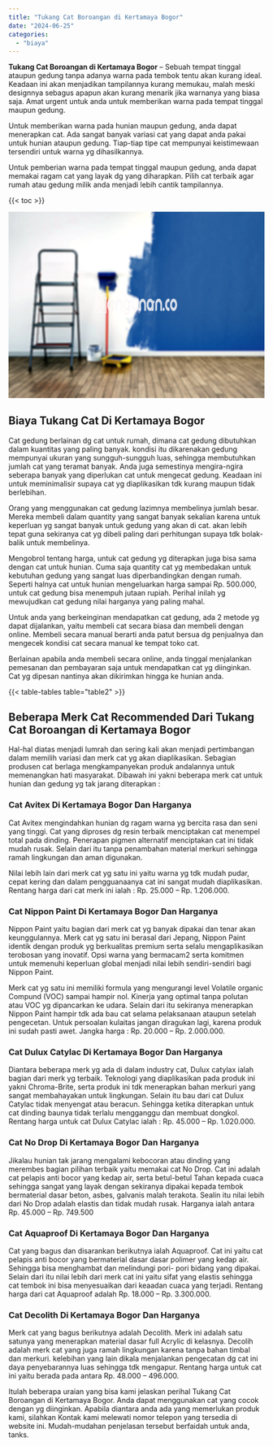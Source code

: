 ```yaml
---
title: "Tukang Cat Boroangan di Kertamaya Bogor"
date: "2024-06-25"
categories: 
  - "biaya"
---
```


**Tukang Cat Boroangan di Kertamaya Bogor** – Sebuah tempat tinggal ataupun gedung tanpa adanya warna pada tembok tentu akan kurang ideal. Keadaan ini akan menjadikan tampilannya kurang memukau, malah meski designnya sebagus apapun akan kurang menarik jika warnanya yang biasa saja. Amat urgent untuk anda untuk memberikan warna pada tempat tinggal maupun gedung.

Untuk memberikan warna pada hunian maupun gedung, anda dapat menerapkan cat. Ada sangat banyak variasi cat yang dapat anda pakai untuk hunian ataupun gedung. Tiap-tiap tipe cat mempunyai keistimewaan tersendiri untuk warna yg dihasilkannya.

Untuk pemberian warna pada tempat tinggal maupun gedung, anda dapat memakai ragam cat yang layak dg yang diharapkan. Pilih cat terbaik agar rumah atau gedung milik anda menjadi lebih cantik tampilannya.

{{< toc >}}

![Tukang Cat Boroangan di Kertamaya Bogor](/images/jasa-cat-murah11.png)

## Biaya Tukang Cat Di Kertamaya Bogor

Cat gedung berlainan dg cat untuk rumah, dimana cat gedung dibutuhkan dalam kuantitas yang paling banyak. kondisi itu dikarenakan gedung mempunyai ukuran yang sungguh-sungguh luas, sehingga membutuhkan jumlah cat yang teramat banyak. Anda juga semestinya mengira-ngira seberapa banyak yang diperlukan cat untuk mengecat gedung. Keadaan ini untuk meminimalisir supaya cat yg diaplikasikan tdk kurang maupun tidak berlebihan.

Orang yang menggunakan cat gedung lazimnya membelinya jumlah besar. Mereka membeli dalam quantity yang sangat banyak sekalian karena untuk keperluan yg sangat banyak untuk gedung yang akan di cat. akan lebih tepat guna sekiranya cat yg dibeli paling dari perhitungan supaya tdk bolak-balik untuk membelinya.

Mengobrol tentang harga, untuk cat gedung yg diterapkan juga bisa sama dengan cat untuk hunian. Cuma saja quantity cat yg membedakan untuk kebutuhan gedung yang sangat luas diperbandingkan dengan rumah. Seperti halnya cat untuk hunian mengeluarkan harga sampai Rp. 500.000, untuk cat gedung bisa menempuh jutaan rupiah. Perihal inilah yg mewujudkan cat gedung nilai harganya yang paling mahal.

Untuk anda yang berkeinginan mendapatkan cat gedung, ada 2 metode yg dapat dijalankan, yaitu membeli cat secara biasa dan membeli dengan online. Membeli secara manual berarti anda patut bersua dg penjualnya dan mengecek kondisi cat secara manual ke tempat toko cat.

Berlainan apabila anda membeli secara online, anda tinggal menjalankan pemesanan dan pembayaran saja untuk mendapatkan cat yg diinginkan. Cat yg dipesan nantinya akan dikirimkan hingga ke hunian anda.

{{< table-tables table="table2" >}}

## Beberapa Merk Cat Recommended Dari Tukang Cat Boroangan di Kertamaya Bogor

Hal-hal diatas menjadi lumrah dan sering kali akan menjadi pertimbangan dalam memilih variasi dan merk cat yg akan diaplikasikan. Sebagian produsen cat berlaga mengkampanyekan produk andalannya untuk memenangkan hati masyarakat. Dibawah ini yakni beberapa merk cat untuk hunian dan gedung yg tak jarang diterapkan :

### Cat Avitex Di Kertamaya Bogor Dan Harganya

Cat Avitex mengindahkan hunian dg ragam warna yg bercita rasa dan seni yang tinggi. Cat yang diproses dg resin terbaik menciptakan cat menempel total pada dinding. Penerapan pigmen alternatif menciptakan cat ini tidak mudah rusak. Selain dari itu tanpa penambahan material merkuri sehingga ramah lingkungan dan aman digunakan.

Nilai lebih lain dari merk cat yg satu ini yaitu warna yg tdk mudah pudar, cepat kering dan dalam pengguanaanya cat ini sangat mudah diaplikasikan. Rentang harga dari cat merk ini ialah : Rp. 25.000 – Rp. 1.206.000.

### Cat Nippon Paint Di Kertamaya Bogor Dan Harganya

Nippon Paint yaitu bagian dari merk cat yg banyak dipakai dan tenar akan keunggulannya. Merk cat yg satu ini berasal dari Jepang, Nippon Paint identik dengan produk yg berkualitas premium serta selalu mengaplikasikan terobosan yang inovatif. Opsi warna yang bermacam2 serta komitmen untuk memenuhi keperluan global menjadi nilai lebih sendiri-sendiri bagi Nippon Paint.

Merk cat yg satu ini memiliki formula yang mengurangi level Volatile organic Compund (VOC) sampai hampir nol. Kinerja yang optimal tanpa polutan atau VOC yg dipancarkan ke udara. Selain dari itu sekiranya menerapkan Nippon Paint hampir tdk ada bau cat selama pelaksanaan ataupun setelah pengecetan. Untuk persoalan kulaitas jangan diragukan lagi, karena produk ini sudah pasti awet. Jangka harga : Rp. 20.000 – Rp. 2.000.000.

### Cat Dulux Catylac Di Kertamaya Bogor Dan Harganya

Diantara beberapa merk yg ada di dalam industry cat, Dulux catylax ialah bagian dari merk yg terbaik. Teknologi yang diaplikasikan pada produk ini yakni Chroma-Brite, serta produk ini tdk menerapkan bahan merkuri yang sangat membahayakan untuk lingkungan. Selain itu bau dari cat Dulux Catylac tidak menyengat atau beracun. Sehingga ketika diterapkan untuk cat dinding baunya tidak terlalu mengganggu dan membuat dongkol. Rentang harga untuk cat Dulux Catylac ialah : Rp. 45.000 – Rp. 1.020.000.

### Cat No Drop Di Kertamaya Bogor Dan Harganya

Jikalau hunian tak jarang mengalami kebocoran atau dinding yang merembes bagian pilihan terbaik yaitu memakai cat No Drop. Cat ini adalah cat pelapis anti bocor yang kedap air, serta betul-betul Tahan kepada cuaca sehingga sangat yang layak dengan sekiranya dipakai kepada tembok bermaterial dasar beton, asbes, galvanis malah terakota. Sealin itu nilai lebih dari No Drop adalah elastis dan tidak mudah rusak. Harganya ialah antara Rp. 45.000 – Rp. 749.500

### Cat Aquaproof Di Kertamaya Bogor Dan Harganya

Cat yang bagus dan disarankan berikutnya ialah Aquaproof. Cat ini yaitu cat pelapis anti bocor yang bermaterial dasar dasar polimer yang kedap air. Sehingga bisa menghambat dan melindungi pori- pori bidang yang dipakai. Selain dari itu nilai lebih dari merk cat ini yaitu sifat yang elastis sehingga cat tembok ini bisa menyesuaikan dari keaadan cuaca yang terjadi. Rentang harga dari cat Aquaproof adalah Rp. 18.000 – Rp. 3.300.000.

### Cat Decolith Di Kertamaya Bogor Dan Harganya

Merk cat yang bagus berikutnya adalah Decolith. Merk ini adalah satu satunya yang menerapkan material dasar full Acrylic di kelasnya. Decolih adalah merk cat yang juga ramah lingkungan karena tanpa bahan timbal dan merkuri. kelebihan yang lain dikala menjalankan pengecatan dg cat ini daya penyebarannya luas sehingga tdk mengapur. Rentang harga untuk cat ini yaitu berada pada antara Rp. 48.000 – 496.000.

Itulah beberapa uraian yang bisa kami jelaskan perihal Tukang Cat Boroangan di Kertamaya Bogor. Anda dapat menggunakan cat yang cocok dengan yg diinginkan. Apabila diantara anda ada yang memerlukan produk kami, silahkan Kontak kami melewati nomor telepon yang tersedia di website ini. Mudah-mudahan penjelasan tersebut berfaidah untuk anda, tanks.
